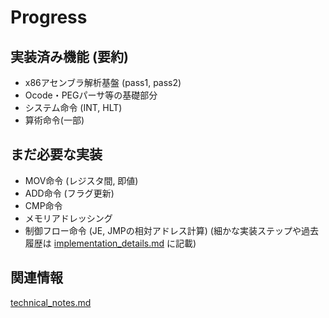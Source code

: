 # Progress

## 実装済み機能 (要約)
- x86アセンブラ解析基盤 (pass1, pass2)
- Ocode・PEGパーサ等の基礎部分
- システム命令 (INT, HLT)
- 算術命令(一部)

## まだ必要な実装
- MOV命令 (レジスタ間, 即値)
- ADD命令 (フラグ更新)
- CMP命令
- メモリアドレッシング
- 制御フロー命令 (JE, JMPの相対アドレス計算)
(細かな実装ステップや過去履歴は [implementation_details.md](../details/implementation_details.md) に記載)

## 関連情報
[technical_notes.md](../details/technical_notes.md)
